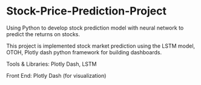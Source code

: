 # Stock-Price-Prediction-Project
Using Python to develop stock prediction model with neural network to predict the returns on stocks.

This project is implemented stock market prediction using the LSTM model, OTOH, Plotly dash python framework for building dashboards.

Tools & Libraries: Plotly Dash, LSTM

Front End: Plotly Dash (for visualization)

